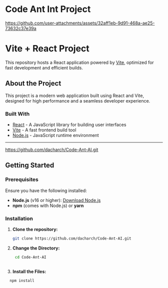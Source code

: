 # Code Ant Int Project 

https://github.com/user-attachments/assets/32aff1eb-9d91-468a-ae25-73632c37e39a


# Vite + React Project

This repository hosts a React application powered by [Vite](https://vitejs.dev/), optimized for fast development and efficient builds.


## About the Project

This project is a modern web application built using React and Vite, designed for high performance and a seamless developer experience.

### Built With

- [React](https://reactjs.org/) - A JavaScript library for building user interfaces
- [Vite](https://vitejs.dev/) - A fast frontend build tool
- [Node.js](https://nodejs.org/) - JavaScript runtime environment

---

https://github.com/dacharch/Code-Ant-AI.git

## Getting Started



### Prerequisites

Ensure you have the following installed:

- **Node.js** (v16 or higher): [Download Node.js](https://nodejs.org/)
- **npm** (comes with Node.js) or **yarn**

### Installation

1. **Clone the repository:**

   ```bash
   git clone https://github.com/dacharch/Code-Ant-AI.git

2. **Change the Directory:**
   ```bash
    cd Code-Ant-AI
  
3. **Install the Files:**
  ```bash
    npm install 

   
